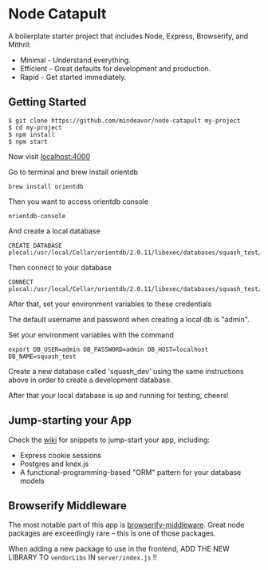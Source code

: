 # Node Catapult

A boilerplate starter project that includes Node, Express, Browserify, and Mithril:

* Minimal - Understand everything.
* Efficient - Great defaults for development and production.
* Rapid - Get started immediately.

## Getting Started

```
$ git clone https://github.com/mindeavor/node-catapult my-project
$ cd my-project
$ npm install
$ npm start
```

Now visit [localhost:4000](http://localhost:4000/)

Go to terminal and brew install orientdb

```
brew install orientdb
```

Then you want to access orientdb console

```
orientdb-console
```

And create a local database

```
CREATE DATABASE plocal:/usr/local/Cellar/orientdb/2.0.11/libexec/databases/squash_test/squash_test
```

Then connect to your database

```
CONNECT plocal:/usr/local/Cellar/orientdb/2.0.11/libexec/databases/squash_test/squash_test
```

After that, set your environment variables to these credentials

The default username and password when creating a local db is "admin".

Set your environment variables with the command

```
export DB_USER=admin DB_PASSWORD=admin DB_HOST=localhost DB_NAME=squash_test
```
Create a new database called 'squash_dev' using the same instructions above in order to create a development database.

After that your local database is up and running for testing, cheers!

## Jump-starting your App

Check the [wiki](https://github.com/mindeavor/node-catapult/wiki) for snippets to jump-start your app, including:

- Express cookie sessions
- Postgres and knex.js
- A functional-programming-based "ORM" pattern for your database models

## Browserify Middleware

The most notable part of this app is [browserify-middleware](https://github.com/ForbesLindesay/browserify-middleware). Great node packages are exceedingly rare – this is one of those packages.

When adding a new package to use in the frontend, ADD THE NEW LIBRARY TO `vendorLibs` IN `server/index.js` !!
